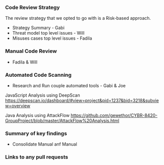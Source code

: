 ### Code Review Strategy 
The review strategy that we opted to go with is a Risk-based approach.
  * Strategy Summary - Gabi  
  * Threat model top level issues - Will
  * Misuses cases top level issues - Fadila

### Manual Code Review
  * Fadila & Will
  
### Automated Code Scanning
  * Research and Run couple automated tools - Gabi & Joe 
  
  JavaScript Analysis using DeepScan
  https://deepscan.io/dashboard/#view=project&pid=1237&bid=3218&subview=overview
  
  Java Analysis using AttackFlow
  https://github.com/gewethor/CYBR-8420-GroupProject/blob/master/AttackFlow%20Analysis.html
  
### Summary of key findings
  * Consolidate Manual anf Manual
### Links to any pull requests
